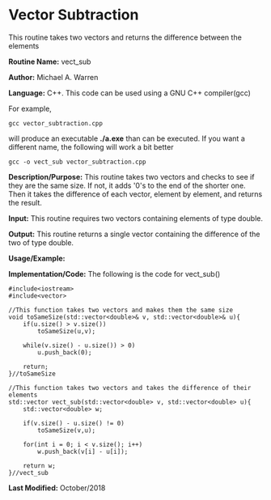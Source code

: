 # Vector Subtraction 
This routine takes two vectors and returns the difference between the elements

**Routine Name:**           vect_sub

**Author:** Michael A. Warren

**Language:** C++. This code can be used using a GNU C++ compiler(gcc)

For example,

    gcc vector_subtraction.cpp

will produce an executable **./a.exe** than can be executed. If you want a different name, the following will work a bit
better

    gcc -o vect_sub vector_subtraction.cpp

**Description/Purpose:** This routine takes two vectors and checks to see if they are the same size. If not, it adds '0's to the end of the shorter one. Then it takes the difference of each vector, element by element, and returns the result.

**Input:** This routine requires two vectors containing elements of type double.

**Output:** This routine returns a single vector containing the difference of the two of type double.

**Usage/Example:**

<basic example>
<give the output of the exampled input, if needed>
<how to interpret the output>

**Implementation/Code:** The following is the code for vect_sub()

    #include<iostream>
    #include<vector>
    
    //This function takes two vectors and makes them the same size
    void toSameSize(std::vector<double>& v, std::vector<double>& u){
        if(u.size() > v.size())
            toSameSize(u,v);
    
        while(v.size() - u.size()) > 0)
            u.push_back(0);
    
        return;
    }//toSameSize
    
    //This function takes two vectors and takes the difference of their elements
    std::vector vect_sub(std::vector<double> v, std::vector<double> u){
        std::vector<double> w;
    
        if(v.size() - u.size() != 0)
            toSameSize(v,u);
    
        for(int i = 0; i < v.size(); i++)
            w.push_back(v[i] - u[i]);
    
        return w;
    }//vect_sub


**Last Modified:** October/2018
